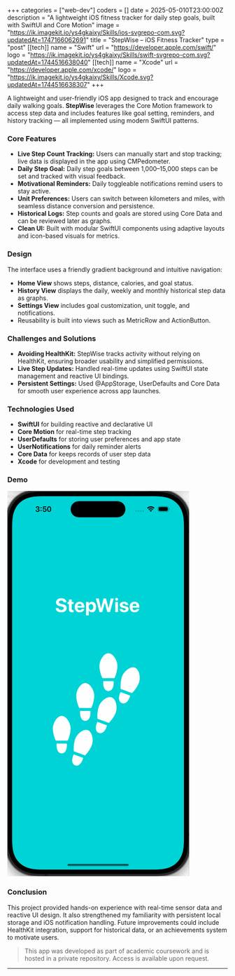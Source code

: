 +++
categories = ["web-dev"]
coders = []
date = 2025-05-010T23:00:00Z
description = "A lightweight iOS fitness tracker for daily step goals, built with SwiftUI and Core Motion"
image = "https://ik.imagekit.io/ys4gkaixy/Skills/ios-svgrepo-com.svg?updatedAt=1747166062691"
title = "StepWise – iOS Fitness Tracker"
type = "post"
[[tech]]
name = "Swift"
url = "https://developer.apple.com/swift/"
logo = "https://ik.imagekit.io/ys4gkaixy/Skills/swift-svgrepo-com.svg?updatedAt=1744516638040"
[[tech]]
name = "Xcode"
url = "https://developer.apple.com/xcode/"
logo = "https://ik.imagekit.io/ys4gkaixy/Skills/Xcode.svg?updatedAt=1744516638307"
+++

A lightweight and user-friendly iOS app designed to track and encourage daily walking goals. **StepWise** leverages the Core Motion framework to access step data and includes features like goal setting, reminders, and history tracking — all implemented using modern SwiftUI patterns.

### Core Features

- **Live Step Count Tracking:** Users can manually start and stop tracking; live data is displayed in the app using CMPedometer.
- **Daily Step Goal:** Daily step goals between 1,000–15,000 steps can be set and tracked with visual feedback.
- **Motivational Reminders:** Daily toggleable notifications remind users to stay active.
- **Unit Preferences:** Users can switch between kilometers and miles, with seamless distance conversion and persistence.
- **Historical Logs:** Step counts and goals are stored using Core Data and can be reviewed later as graphs.
- **Clean UI:** Built with modular SwiftUI components using adaptive layouts and icon-based visuals for metrics.

### Design

The interface uses a friendly gradient background and intuitive navigation:

- **Home View** shows steps, distance, calories, and goal status.
- **History View** displays the daily, weekly and monthly historical step data as graphs.
- **Settings View** includes goal customization, unit toggle, and notifications.
- Reusability is built into views such as MetricRow and ActionButton.

### Challenges and Solutions

- **Avoiding HealthKit:** StepWise tracks activity without relying on HealthKit, ensuring broader usability and simplified permissions.
- **Live Step Updates:** Handled real-time updates using SwiftUI state management and reactive UI bindings.
- **Persistent Settings:** Used @AppStorage, UserDefaults and Core Data for smooth user experience across app launches.

### Technologies Used

- **SwiftUI** for building reactive and declarative UI
- **Core Motion** for real-time step tracking
- **UserDefaults** for storing user preferences and app state
- **UserNotifications** for daily reminder alerts
- **Core Data** for keeps records of user step data
- **Xcode** for development and testing

### Demo

![Step Counter App Screenshot](/stepwise_app2.gif)

### Conclusion

This project provided hands-on experience with real-time sensor data and reactive UI design. It also strengthened my familiarity with persistent local storage and iOS notification handling. Future improvements could include HealthKit integration, support for historical data, or an achievements system to motivate users.


> This app was developed as part of academic coursework and is hosted in a private repository. Access is available upon request.
---
